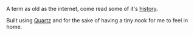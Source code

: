 A term as old as the internet, come read some of it's [history](https://maggieappleton.com/garden-history).

Built using [Quartz](https://quartz.jzhao.xyz/hosting) and for the sake of having a tiny nook for me to feel in home.